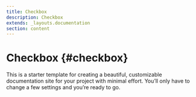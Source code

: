```yaml
---
title: Checkbox
description: Checkbox
extends: _layouts.documentation
section: content
---
```


# Checkbox {#checkbox}

This is a starter template for creating a beautiful, customizable documentation site for your project with minimal effort. You’ll only have to change a few settings and you’re ready to go.
